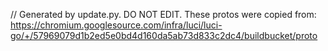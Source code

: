 // Generated by update.py. DO NOT EDIT.
These protos were copied from:
https://chromium.googlesource.com/infra/luci/luci-go/+/57969079d1b2ed5e0bd4d160da5ab73d833c2dc4/buildbucket/proto
